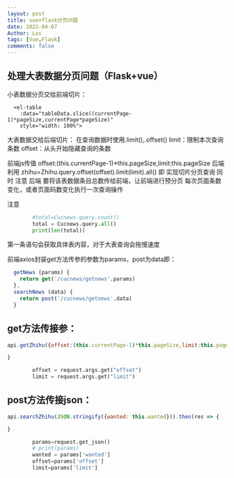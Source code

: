 ```yaml
---
layout: post
title: vue+flask分页问题
date: 2021-04-07
Author: Los
tags: [Vue,Flask]
comments: false
---
```


## 处理大表数据分页问题（Flask+vue）

小表数据分页交给前端切片：

```vue
  <el-table
    :data="tableData.slice((currentPage-1)*pageSize,currentPage*pageSize)"
    style="width: 100%">
```
大表数据交给后端切片：
在查询数据时使用.limit(),.offset()
limit：限制本次查询条数
offset：从头开始隐藏查询的条数

前端js传值
offset:(this.currentPage-1)*this.pageSize,limit:this.pageSize
后端利用
zhihu=Zhihu.query.offset(offset).limit(limit).all()
即 实现切片分页查询
同时 注意 后端 要将该表数据条目总数传给前端，让前端进行预分页
每次页面条数变化，或者页面码数变化执行一次查询操作

注意
```python
        #total=Cucnews.query.count()
        total = Cucnews.query.all()
        print(len(total))
```
第一条语句会获取具体表内容，对于大表查询会拖慢速度


前端axios封装get方法传参的参数为params，post为data即：
```js
  getNews (params) {
    return get('/cucnews/getnews',params)
  },
  searchNews (data) {
    return post('/cucnews/getnews',data)
  }
```
## get方法传接参：

```js
api.getZhihu({offset:(this.currentPage-1)*this.pageSize,limit:this.pageSize}).then(res => {

}
```
```python
        offset = request.args.get("offset")
        limit = request.args.get("limit")
```
## post方法传接json：

```js
api.searchZhihu(JSON.stringify({wanted: this.wanted})).then(res => {

}
```
```python
        params=request.get_json()
        # print(params)
        wanted = params['wanted']
        offset=params['offset']
        limit=params['limit']
```




